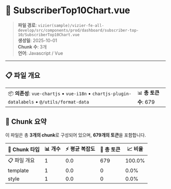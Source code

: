# 📄 SubscriberTop10Chart.vue

> **파일 경로**: `vizier(sample)/vizier-fe-all-develop/src/components/prod/dashboard/subscriber-top-10/SubscriberTop10Chart.vue`  
> **생성일**: 2025-10-01  
> **Chunk 수**: 3개  
> **언어**: Javascript / Vue
---





## 📋 파일 개요

| | |
|--|--|
| 📦 **의존성**: `vue-chartjs` • `vue-i18n` • `chartjs-plugin-datalabels` • `@/utils/format-data` | 📊 **총 토큰 수**: 679 |






## 🧩 Chunk 요약

이 파일은 총 **3개의 chunk**로 구성되어 있으며, **679개의 토큰**을 포함합니다.

| 🧩 Chunk 타입 | 📊 개수 | ⚡ 평균 복잡도 | 📝 총 토큰 | 📈 비율 |
|---------------|--------|-------------|----------|--------|
| 📋 파일 개요 | 1 | 0.0 | 679 | 100.0% |
| template | 1 | 0.0 | 0 | 0.0% |
| style | 1 | 0.0 | 0 | 0.0% |

